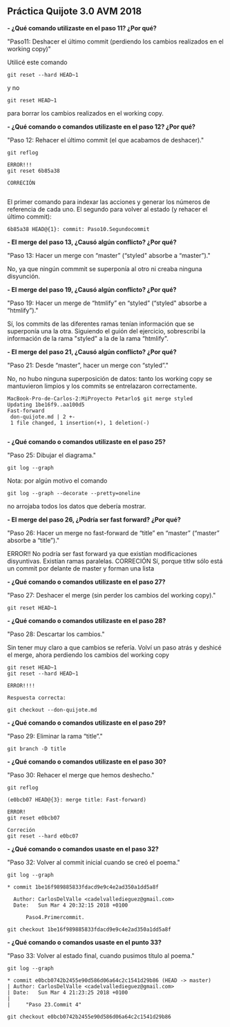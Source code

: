 
## Práctica Quijote 3.0 AVM 2018

**- ¿Qué comando utilizaste en el paso 11? ¿Por qué?**

"Paso11: Deshacer el último commit (perdiendo los cambios realizados en el
working copy)" 

Utilicé este comando 

```
git reset --hard HEAD~1

```

y no 

```
git reset HEAD~1

```

para borrar los cambios realizados en el working copy.
  
  
**- ¿Qué comando o comandos utilizaste en el paso 12? ¿Por qué?**

"Paso 12: Rehacer el último commit (el que acabamos de deshacer)."

```
git reflog

ERROR!!!
git reset 6b85a38 

CORRECIÓN


```
El primer comando para indexar las acciones y generar los números de referencia de cada uno. El segundo para volver al estado (y rehacer el último commit): 

```
6b85a38 HEAD@{1}: commit: Paso10.Segundocommit

```

**- El merge del paso 13, ¿Causó algún conflicto? ¿Por qué?**

"Paso 13: Hacer un merge con “master” (“styled" absorbe a “master”)."

No, ya que ningún commmit se superponía al otro ni creaba ninguna disyunción.

**- El merge del paso 19, ¿Causó algún conflicto? ¿Por qué?**

"Paso 19: Hacer un merge de “htmlify” en “styled” (“styled" absorbe a “htmlify”)."

Sí, los commits de las diferentes ramas tenían información que se superponía una la otra. Siguiendo el guión del ejercicio, sobrescribí la información de la rama "styled" a la de la rama “htmlify".

**- El merge del paso 21, ¿Causó algún conflicto? ¿Por qué?**

"Paso 21: Desde “master”, hacer un merge con “styled”."

No, no hubo ninguna superposición de datos: tanto los working copy se mantuvieron limpios y los commits se entrelazaron correctamente.

```
MacBook-Pro-de-Carlos-2:MiProyecto Petarlo$ git merge styled
Updating 1be16f9..aa100d5
Fast-forward
 don-quijote.md | 2 +-
 1 file changed, 1 insertion(+), 1 deletion(-)
 
```

**- ¿Qué comando o comandos utilizaste en el paso 25?**

"Paso 25: Dibujar el diagrama."

```
git log --graph

```
Nota: por algún motivo el comando

```
git log --graph --decorate --pretty=oneline

```

no arrojaba todos los datos que debería mostrar.


**- El merge del paso 26, ¿Podría ser fast forward? ¿Por qué?**

"Paso 26: Hacer un merge no fast-forward de “title” en “master” (“master” absorbe a “title”)."

ERROR!!
No podría ser fast forward ya que existían modificaciones disyuntivas. Existían ramas paralelas.
CORRECIÓN
Sí, porque titlw sólo está un commit por delante de master y forman una lista


**- ¿Qué comando o comandos utilizaste en el paso 27?**

"Paso 27: Deshacer el merge (sin perder los cambios del working copy)."

```
git reset HEAD~1

```


**- ¿Qué comando o comandos utilizaste en el paso 28?**

"Paso 28: Descartar los cambios."

Sin tener muy claro a que cambios se refería. Volví un paso atrás y deshicé el merge, ahora perdiendo los cambios del working copy

```
git reset HEAD~1
git reset --hard HEAD~1

ERROR!!!!

Respuesta correcta:

git checkout --don-quijote.md

```


**- ¿Qué comando o comandos utilizaste en el paso 29?**

"Paso 29: Eliminar la rama “title”."

```
git branch -D title

```

**- ¿Qué comando o comandos utilizaste en el paso 30?**

"Paso 30: Rehacer el merge que hemos deshecho."


```
git reflog

(e0bcb07 HEAD@{3}: merge title: Fast-forward)

ERROR! 
git reset e0bcb07

Correción
git reset --hard e0bc07

```



**- ¿Qué comando o comandos usaste en el paso 32?**

"Paso 32: Volver al commit inicial cuando se creó el poema."

```
git log --graph

* commit 1be16f989885833fdacd9e9c4e2ad350a1dd5a8f

  Author: CarlosDelValle <cadelvalledieguez@gmail.com>
  Date:   Sun Mar 4 20:32:15 2018 +0100

      Paso4.Primercommit.
      
git checkout 1be16f989885833fdacd9e9c4e2ad350a1dd5a8f

```

**- ¿Qué comando o comandos usaste en el punto 33?**

"Paso 33: Volver al estado final, cuando pusimos título al poema."

```
git log --graph

* commit e0bcb0742b2455e90d586d06a64c2c1541d29b86 (HEAD -> master)
| Author: CarlosDelValle <cadelvalledieguez@gmail.com>
| Date:   Sun Mar 4 21:23:25 2018 +0100
|
|     "Paso 23.Commit 4"

git checkout e0bcb0742b2455e90d586d06a64c2c1541d29b86

```
